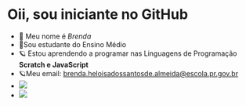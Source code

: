 # Oii, sou iniciante no GitHub
-  💫 Meu nome é *Brenda*
-  💫Sou estudante do Ensino Médio 
-  🪐 Estou aprendendo a programar nas Linguagens de Programação **Scratch e JavaScript**
-  🪐Meu email: brenda.heloisadossantosde.almeida@escola.pr.gov.br
-  ![](https://img.shields.io/badge/Scratch-4D97FF?style=for-the-badge&logo=Scratch&logoColor=white)
-  ![](https://img.shields.io/badge/JavaScript-323330?style=for-the-badge&logo=javascript&logoColor=F7DF1E)
